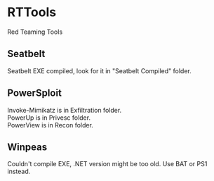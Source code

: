 # RTTools
Red Teaming Tools

## Seatbelt
Seatbelt EXE compiled, look for it in "Seatbelt Compiled" folder.

## PowerSploit
Invoke-Mimikatz is in Exfiltration folder.  
PowerUp is in Privesc folder.  
PowerView is in Recon folder.  

## Winpeas
Couldn't compile EXE, .NET version might be too old. Use BAT or PS1 instead.

